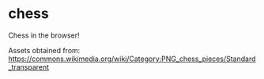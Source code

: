 # chess
Chess in the browser!

Assets obtained from: https://commons.wikimedia.org/wiki/Category:PNG_chess_pieces/Standard_transparent
